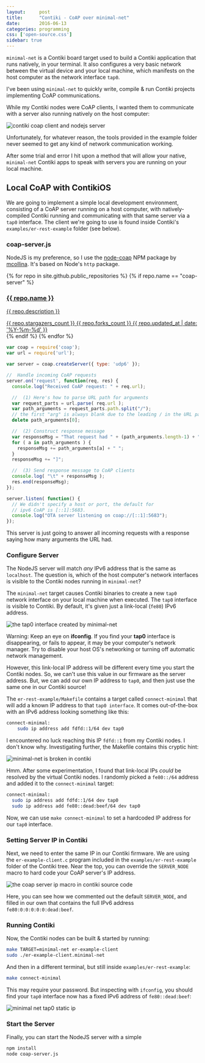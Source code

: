 ```yaml
---
layout:     post
title:      "Contiki - CoAP over minimal-net"
date:       2016-06-13
categories: programming
css: ['open-source.css']
sidebar: true
---
```


`minimal-net` is a Contiki board target used to build a Contiki application that runs natively, in your terminal.  It also configures a very basic network between the virtual device and your local machine, which manifests on the host computer as the network interface `tap0`.

I've been using `minimal-net` to quickly write, compile & run Contiki projects implementing CoAP communications.

While my Contiki nodes were CoAP clients, I wanted them to communicate with a server also running natively on the host computer:

![contiki coap client and nodejs server]({{site.exturl}}/assets/images/contiki-minimal-net-coap.png)

Unfortunately, for whatever reason, the tools provided in the example folder never seemed to get any kind of network communication working.

After some trial and error I hit upon a method that will allow your native, `minimal-net` Contiki apps to speak with servers you are running on your local machine.


## Local CoAP with ContikiOS
We are going to implement a simple local development environment, consisting of a CoAP server running on a host computer, with natively-compiled Contiki running and communicating with that same server via a `tap0` interface.  The client we're going to use is found inside Contiki's `examples/er-rest-example` folder (see below).

### coap-server.js

NodeJS is my preference, so I use the [node-coap](https://github.com/mcollina/node-coap) NPM package by [mcollina](https://github.com/mcollina).  It's based on Node's `http` package.


<div class="repo-list row">
  {% for repo in site.github.public_repositories  %}
    {% if repo.name == "coap-server" %}
      <a href="{{ repo.html_url }}" target="_blank">
        <div class="col-md-6 card text-center">
          <div class="thumbnail">
              <div class="card-image geopattern" data-pattern-id="{{ repo.name }}">
                  <div class="card-image-cell">
                      <h3 class="card-title">
                          {{ repo.name }}
                      </h3>
                  </div>
              </div>
              <div class="caption">
                  <div class="card-description">
                      <p class="card-text">{{ repo.description }}</p>
                  </div>
                  <div class="card-text">
                      <span data-toggle="tooltip" class="meta-info" title="{{ repo.stargazers_count }} stars">
                          <span class="octicon octicon-star"></span> {{ repo.stargazers_count }}
                      </span>
                      <span data-toggle="tooltip" class="meta-info" title="{{ repo.forks_count }} forks">
                          <span class="octicon octicon-git-branch"></span> {{ repo.forks_count }}
                      </span>
                      <span data-toggle="tooltip" class="meta-info" title="Last updated：{{ repo.updated_at }}">
                          <span class="octicon octicon-clock"></span>
                          <time datetime="{{ repo.updated_at }}" title="{{ repo.updated_at }}">{{ repo.updated_at | date: '%Y-%m-%d' }}</time>
                      </span>
                  </div>
              </div>
          </div>
        </div>
      </a>
    {% endif %}
  {% endfor %}
</div>


```js
var coap = require('coap');
var url = require('url');

var server = coap.createServer({ type: 'udp6' });

//  Handle incoming CoAP requests
server.on('request', function(req, res) {
  console.log("Received CoAP request: " + req.url);

  //  (1) Here's how to parse URL path for arguments
  var request_parts = url.parse( req.url );
  var path_arguments = request_parts.path.split("/");
  // the first "arg" is always blank due to the leading / in the URL path
  delete path_arguments[0];

  //  (2) Construct response message
  var responseMsg = "That request had " + (path_arguments.length-1) + " arguments. [ ";
  for ( a in path_arguments ) {
    responseMsg += path_arguments[a] + " ";
  }
  responseMsg += "]";

  //  (3) Send response message to CoAP clients
  console.log( "\t" + responseMsg );
  res.end(responseMsg);
});

server.listen( function() {
  // We didn't specify a host or port, the default for
  // ipv6 CoAP is [::1]:5683.
  console.log("OTA server listening on coap://[::1]:5683");
});
```

This server is just going to answer all incoming requests with a response saying how many arguments the URL had.

### Configure Server
The NodeJS server will match *any* IPv6 address that is the same as `localhost`.  The question is, which of the host computer's network interfaces is visible to the Contiki nodes running in `minimal-net`?

The `minimal-net` target causes Contiki binaries to create a new `tap0` network interface on your local machine when executed.  The `tap0` interface is visible to Contiki.  By default, it's given just a link-local (`fe80`) IPv6 address.

![the tap0 interface created by minimal-net]({{site.exturl}}/assets/images/minimal-net-tap0.png)

<div class="alert alert-danger">
  Warning:  Keep an eye on <b>ifconfig</b>.  If you find your <b>tap0</b> interface is disappearing, or fails to appear, it may be your computer's network manager.  Try to disable your host OS's networking or turning off automatic network management.
</div>

However, this link-local IP address will be different every time you start the Contiki nodes.  So, we can't use this value in our firmware as the server address.  But, we can add our own IP address to `tap0`, and then just use the same one in our Contiki source!

The `er-rest-example/Makefile` contains a target called `connect-minimal` that will add a known IP address to that `tap0 interface`.  It comes out-of-the-box with an IPv6 address looking something like this:

```bash
connect-minimal:
	sudo ip address add fdfd::1/64 dev tap0
```

I encountered no luck reaching this IP `fdfd::1` from my Contiki nodes.  I don't know why.  Investigating further, the Makefile contains this cryptic hint:

![minimal-net is broken in contiki]({{site.exturl}}/assets/images/minimal-net-broken.png)

Hmm.  After some experimentation, I found that link-local IPs *could* be resolved by the virtual Contiki nodes.  I randomly picked a `fe80::/64` address and added it to the `connect-minimal` target:

```bash
connect-minimal:
  sudo ip address add fdfd::1/64 dev tap0
  sudo ip address add fe80::dead:beef/64 dev tap0
```

Now, we can use `make connect-minimal` to set a hardcoded IP address for our `tap0` interface.

### Setting Server IP in Contiki
Next, we need to enter the same IP in our Contiki firmware.  We are using the `er-example-client.c` program included in the `examples/er-rest-example` folder of the Contiki tree.  Near the top, you can override the `SERVER_NODE` macro to hard code your CoAP server's IP address.

![the coap server ip macro in contiki source code]({{site.exturl}}/assets/images/minimal-net-server-ip.png)

Here, you can see how we commented out the default `SERVER_NODE`, and filled in our own that contains the full IPv6 address `fe80:0:0:0:0:0:dead:beef`.

### Running Contiki
Now, the Contiki nodes can be built & started by running:

```bash
make TARGET=minimal-net er-example-client
sudo ./er-example-client.minimal-net
```

And then in a different terminal, but still inside `examples/er-rest-example`:

```bash
make connect-minimal
```

This may require your password.  But inspecting with `ifconfig`, you should find your `tap0` interface now has a fixed IPv6 address of `fe80::dead:beef`:

![minimal net tap0 static ip]({{site.exturl}}/assets/images/minimal-net-tap0-deadbeef.png)

### Start the Server
Finally, you can start the NodeJS server with a simple

```bash
npm install
node coap-server.js
```
